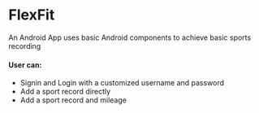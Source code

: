 # FlexFit
An Android App uses basic Android components to achieve basic sports recording



#### User can:

- Signin and Login with a customized username and password
- Add a sport record directly
- Add a sport record and mileage

